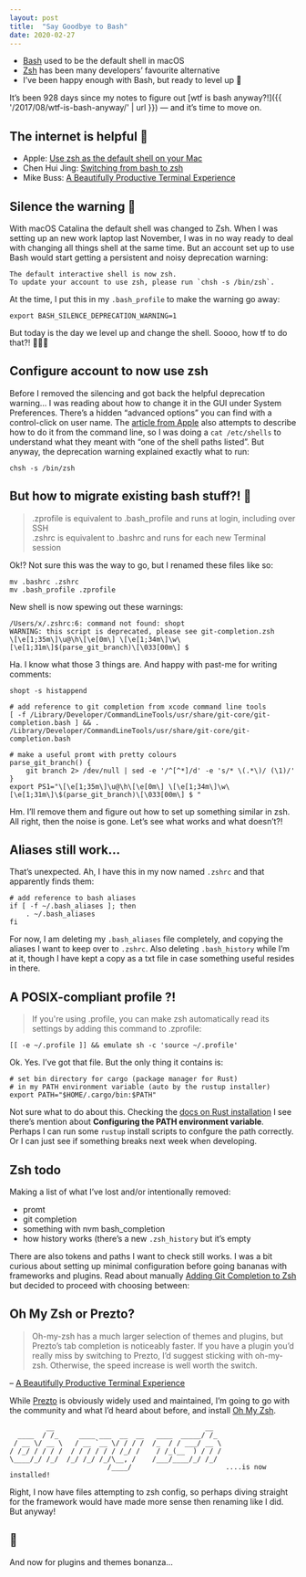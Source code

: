 ```yaml
---
layout: post
title:  "Say Goodbye to Bash"
date: 2020-02-27
---
```


* [Bash](https://en.wikipedia.org/wiki/Bash_(Unix_shell)) used to be the default shell in macOS
* [Zsh](https://en.wikipedia.org/wiki/Z_shell) has been many developers’ favourite alternative
* I’ve been happy enough with Bash, but ready to level up 🚀

It’s been 928 days since my notes to figure out [wtf is bash anyway?!]({{ '/2017/08/wtf-is-bash-anyway/' | url }}) — and it’s time to move on.

## The internet is helpful 🔗

* Apple: [Use zsh as the default shell on your Mac](https://support.apple.com/kb/HT208050)
* Chen Hui Jing: [Switching from bash to zsh](https://www.chenhuijing.com/blog/bash-to-zsh/)
* Mike Buss: [A Beautifully Productive Terminal Experience](https://mikebuss.com/2014/02/02/a-beautiful-productive-terminal-experience/)

## Silence the warning 🤫

With macOS Catalina the default shell was changed to Zsh. When I was setting up an new work laptop last November, I was in no way ready to deal with changing all things shell at the same time. But an account set up to use Bash would start getting a persistent and noisy deprecation warning:

```
The default interactive shell is now zsh.
To update your account to use zsh, please run `chsh -s /bin/zsh`.
```

At the time, I put this in my `.bash_profile` to make the warning go away:

```
export BASH_SILENCE_DEPRECATION_WARNING=1
```

But today is the day we level up and change the shell. Soooo, how tf to do that?! 🤷🏻‍♀️

## Configure account to now use zsh

Before I removed the silencing and got back the helpful deprecation warning… I was reading about how to change it in the GUI under System Preferences. There’s a hidden “advanced options” you can find with a control-click on user name. The [article from Apple](https://support.apple.com/kb/HT208050) also attempts to describe how to do it from the command line, so I was doing a `cat /etc/shells` to understand what they meant with “one of the shell paths listed”. But anyway, the deprecation warning explained exactly what to run:

`chsh -s /bin/zsh`

## But how to migrate existing bash stuff?! 🤔

> .zprofile is equivalent to .bash_profile and runs at login, including over SSH <br>
> .zshrc is equivalent to .bashrc and runs for each new Terminal session

Ok!? Not sure this was the way to go, but I renamed these files like so:

```
mv .bashrc .zshrc
mv .bash_profile .zprofile
```

New shell is now spewing out these warnings:

```
/Users/x/.zshrc:6: command not found: shopt
WARNING: this script is deprecated, please see git-completion.zsh
\[\e[1;35m\]\u@\h\[\e[0m\] \[\e[1;34m\]\w\[\e[1;31m\]$(parse_git_branch)\[\033[00m\] $
```

Ha. I know what those 3 things are. And happy with past-me for writing comments:

```
shopt -s histappend
```

```
# add reference to git completion from xcode command line tools
[ -f /Library/Developer/CommandLineTools/usr/share/git-core/git-completion.bash ] && . /Library/Developer/CommandLineTools/usr/share/git-core/git-completion.bash
```

```
# make a useful promt with pretty colours
parse_git_branch() {
    git branch 2> /dev/null | sed -e '/^[^*]/d' -e 's/* \(.*\)/ (\1)/'
}
export PS1="\[\e[1;35m\]\u@\h\[\e[0m\] \[\e[1;34m\]\w\[\e[1;31m\]\$(parse_git_branch)\[\033[00m\] $ "
```

Hm. I’ll remove them and figure out how to set up something similar in zsh. All right, then the noise is gone. Let’s see what works and what doesn’t?!

## Aliases still work…

That’s unexpected. Ah, I have this in my now named `.zshrc` and that apparently finds them:

```
# add reference to bash aliases
if [ -f ~/.bash_aliases ]; then
    . ~/.bash_aliases
fi
```

For now, I am deleting my `.bash_aliases` file completely, and copying the aliases I want to keep over to `.zshrc`. Also deleting `.bash_history` while I’m at it, though I have kept a copy as a txt file in case something useful resides in there.

## A POSIX-compliant profile ?!

> If you're using .profile, you can make zsh automatically read its settings by adding this command to .zprofile:

```
[[ -e ~/.profile ]] && emulate sh -c 'source ~/.profile'
```

Ok. Yes. I’ve got that file. But the only thing it contains is:

```
# set bin directory for cargo (package manager for Rust)
# in my PATH environment variable (auto by the rustup installer)
export PATH="$HOME/.cargo/bin:$PATH"
```

Not sure what to do about this. Checking the [docs on Rust installation](https://www.rust-lang.org/tools/install) I see there’s mention about **Configuring the PATH environment variable**. Perhaps I can run some `rustup` install scripts to confgure the path correctly. Or I can just see if something breaks next week when developing.

## Zsh todo

Making a list of what I’ve lost and/or intentionally removed:

* promt
* git completion
* something with nvm bash_completion
* how history works (there’s a new `.zsh_history` but it’s empty

There are also tokens and paths I want to check still works. I was a bit curious about setting up minimal configuration before going bananas with frameworks and plugins. Read about manually [Adding Git Completion to Zsh](https://medium.com/@oliverspryn/adding-git-completion-to-zsh-60f3b0e7ffbc) but decided to proceed with choosing between:

## Oh My Zsh or Prezto?

> Oh-my-zsh has a much larger selection of themes and plugins, but Prezto’s tab completion is noticeably faster. If you have a plugin you’d really miss by switching to Prezto, I’d suggest sticking with oh-my-zsh. Otherwise, the speed increase is well worth the switch.

– [A Beautifully Productive Terminal Experience](https://mikebuss.com/2014/02/02/a-beautiful-productive-terminal-experience/)

While [Prezto](https://github.com/sorin-ionescu/prezto) is obviously widely used and maintained, I’m going to go with the community and what I’d heard about before, and install [Oh My Zsh](https://github.com/ohmyzsh/ohmyzsh).

```
         __                                     __
  ____  / /_     ____ ___  __  __   ____  _____/ /_
 / __ \/ __ \   / __ `__ \/ / / /  /_  / / ___/ __ \
/ /_/ / / / /  / / / / / / /_/ /    / /_(__  ) / / /
\____/_/ /_/  /_/ /_/ /_/\__, /    /___/____/_/ /_/
                        /____/                       ....is now installed!
```

Right, I now have files attempting to zsh config, so perhaps diving straight for the framework would have made more sense then renaming like I did. But anyway!

## 🥳

And now for plugins and themes bonanza…
